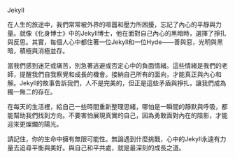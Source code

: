 Jekyll

在人生的旅途中，我們常常被外界的喧囂和壓力所困擾，忘記了內心的平靜與力量。就像《化身博士》中的Jekyll博士，他在面對自己內心的黑暗時，選擇了掙扎與反思。其實，每個人心中都住著一位Jekyll和一位Hyde——善與惡，光明與黑暗，積極與消極並存。

當我們感到迷茫或痛苦，別急著逃避或否定心中的負面情緒。這些情緒是我們的老師，提醒我們自我察覺和成長的機會。接納自己所有的面向，才能真正與內心和解。Jekyll的故事告訴我們，人不是完美的，但正是這些矛盾與掙扎，讓我們成為獨一無二的存在。

在每天的生活裡，給自己一些時間重新整理思緒，哪怕是一瞬間的靜默與呼吸，都能幫助我們找到方向。不要害怕展現真實的自己，因為勇敢面對內在的陰影，才能迎來更燦爛的陽光。

請記住，你的生命中擁有無限可能性。無論遇到什麼挑戰，心中的Jekyll永遠有力量去追尋平衡與美好。與自己和平共處，就是最深刻的成長之道。